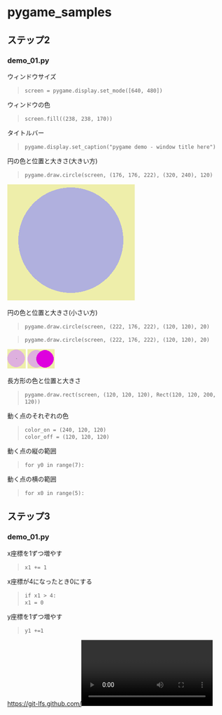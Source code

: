  # pygame_samples
 ## ステップ2

 ### demo_01.py
 ウィンドウサイズ
 >~~~
 >screen = pygame.display.set_mode([640, 480])
 >~~~

 ウィンドウの色
 >~~~
 >screen.fill((238, 238, 170))
 >~~~

 タイトルバー
 >~~~
 >pygame.display.set_caption("pygame demo - window title here")
 >~~~

 円の色と位置と大きさ(大きい方)
 >~~~
 >pygame.draw.circle(screen, (176, 176, 222), (320, 240), 120)
 >~~~
![alt text]({B817F296-D188-4CCA-A1D5-43823583882F}.png)

 円の色と位置と大きさ(小さい方)
 >~~~
 >pygame.draw.circle(screen, (222, 176, 222), (120, 120), 20)
 >~~~

 >~~~
 >pygame.draw.circle(screen, (222, 176, 222), (120, 120), 20)
 >~~~
![alt text]({DD0BCCDF-8562-4C5B-BBB3-B6AD235C6F98}.png)
![alt text]({38B1B330-F28A-43D9-9C76-7C8B424C7FDE}.png)

 長方形の色と位置と大きさ
 >~~~
 >pygame.draw.rect(screen, (120, 120, 120), Rect(120, 120, 200, 120))
 >~~~

 動く点のそれぞれの色
 >~~~
 >color_on = (240, 120, 120)
 >color_off = (120, 120, 120)
 >~~~

 動く点の縦の範囲
 >~~~
 >for y0 in range(7):
 >~~~

 動く点の横の範囲
 >~~~
 >for x0 in range(5):
 >~~~

 ## ステップ3

 ### demo_01.py
 x座標を1ずつ増やす
 >~~~
 >x1 += 1
 >~~~

 x座標が4になったとき0にする
 >~~~
 >if x1 > 4:
 >x1 = 0
 >~~~

 y座標を1ずつ増やす
 >~~~
 >y1 +=1
 >~~~

https://git-lfs.github.com/<video controls src="2025-01-27_16-59-21 - rc-2.mp4" title="Title"></video>





